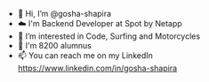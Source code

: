 - 👋 Hi, I’m @gosha-shapira
- ☁️ I'm Backend Developer at Spot by Netapp
- 👀 I’m interested in Code, Surfing and Motorcycles
- 📡 I'm 8200 alumnus
- 📫 You can reach me on my LinkedIn https://www.linkedin.com/in/gosha-shapira

